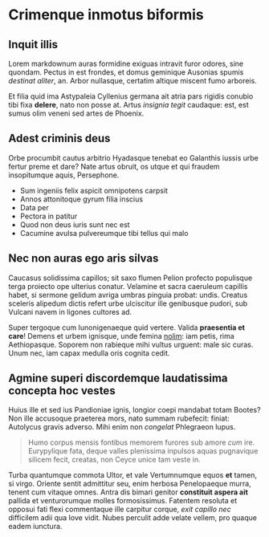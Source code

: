 # Crimenque inmotus biformis

## Inquit illis

Lorem markdownum auras formidine exiguas intravit furor odores, sine quondam.
Pectus in est frondes, et domus geminique Ausonias spumis _destinat aliter_, an.
Arbor nullasque, certatim altique miscent fumo arboreis.

Et filia quid ima Astypaleia Cyllenius germana ait atria pars rigidis conubio
tibi fixa **delere**, nato non posse at. Artus _insignia tegit_ caudaque: est,
est sumus olim veneni sed artes de Phoenix.

## Adest criminis deus

Orbe procumbit cautus arbitrio Hyadasque tenebat eo Galanthis iussis urbe fertur
preme et dare? Nate artus obruit, os utque et qui fraudem insopitumque aquis,
Persephone.

- Sum ingeniis felix aspicit omnipotens carpsit
- Annos attonitoque gyrum filia inscius
- Data per
- Pectora in patitur
- Quod non deus iuris sunt nec est
- Cacumine avulsa pulvereumque tibi tellus qui malo

## Nec non auras ego aris silvas

Caucasus solidissima capillos; sit saxo flumen Pelion profecto populisque terga
proiecto ope ulterius conatur. Velamine et sacra caeruleum capillis habet, si
sermone gelidum avriga umbras pinguia probat: undis. Creatus sceleris alipedum
dictis refert urbe ulciscitur ille genibusque pudori, sub Vulcani navem in
ligones cultores ad.

Super tergoque cum Iunonigenaeque quid vertere. Valida **praesentia et care**!
Demens et urbem ignisque, unde femina [nolim](http://gaudetcausas.net/tuoundis):
iam petis, rima Aethiopasque. Soporem non rabieque mihi vultus urguent: male sic
curas. Unum nec, iam capax medulla oris cognita cedit.

## Agmine superi discordemque laudatissima concepta hoc vestes

Huius ille et sed ius Pandioniae ignis, longior coepi mandabat totam Bootes? Non
ille accusoque praeterea mors, nato summam rubefecit: finiat: Autolycus gravis
adverso. Mihi enim non _congelat_ Phlegraeon lupus.

> Humo corpus mensis fontibus memorem furores sub amore _cum_ ire. Eurypylique
> fata, deque valles plenissima inpulsos aquas pugnavique silicem fecit,
> creatas, non Ceyce unice tam veste in.

Turba quantumque commota Ultor, et vale Vertumnumque equos **et** tamen, si
virgo. Oriente sentit admittitur seu, enim herbosa Penelopaeque murra, tenent
cum vitaque omnes. Antra dis bimari genitor **constituit aspera ait** pallida et
venturorumque molles formosissimus. Fatentem resoluta et opposui fati flexi
commentaque ille carpitur corque, _exit capillo nec_ difficilem adii qua Iove
vidit. Nubes perculit adde velate vellem, pro quaque eadem iunctura.
